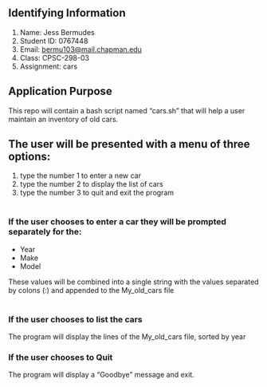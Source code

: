 ## Identifying Information
1. Name: Jess Bermudes
2. Student ID: 0767448
3. Email: bermu103@mail.chapman.edu
4. Class: CPSC-298-03
5. Assignment: cars

## Application Purpose

This repo will contain a bash script named “cars.sh” that will help a user maintain an inventory of old cars.  

   
## The user will be presented with a menu of three options:

1. type the number 1 to enter a new car
2. type the number 2 to display the list of cars
3. type the number 3 to quit and exit the program   
 
### If the user chooses to enter a car they will be prompted separately for the: 

- Year  
- Make 
- Model  

These values will be combined into a single string with the values separated by colons (:) and appended to the My_old_cars file  
 
### If the user chooses to list the cars   
The program will display the lines of the My_old_cars file, sorted by year

### If the user chooses to Quit  
The program will display a “Goodbye” message and exit.

